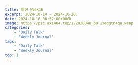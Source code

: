 ```yaml
---
title: 周记 Week16
excerpt: 2024-10-14 ~ 2024-10-20. 
date: 2024-10-16 06:52:00+0800
image: https://pic.axi404.top/122026848_p0.2veqgtn4qa.webp
categories:
    - 'Daily Talk'
    - 'Weekly Journal'
tags:
    - 'Daily Talk'
    - 'Weekly Journal'
top: 1
---
```

